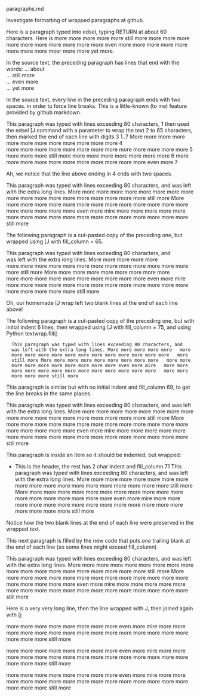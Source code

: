 
paragraphs.md

Investigate formatting of wrapped paragraphs at github.

Here is a paragraph typed into edsel, typing RETURN at about
60 characters.  Here is more more more more more still more
more more more more more more more more more more even more
more more more more more more more moer more more yet more.

In the source text, the preceding paragraph has lines that end with the words:
... about  
... still more  
... even more  
... yet more  

In the source text, every line in the preceding paragraph ends with two spaces.
in order to force line breaks.
This is a little-known (to me) feature provided by github markdown.

This paragraph was typed with lines exceeding 80 characters, 1 
then used the edsel [J command with a parameter to wrap the text 2
to 65 characters, then marked the end of each line with digits 3
1..7 More more more more more more more more more more more more 4  
more more more more more more more more more more more more more 5
more more more still more more more more more more more more 6
more more more more more more more more more more more even more 7

Ah, we notice that the line above ending in 4 ends with two spaces.

This paragraph was typed with lines exceeding 80 characters, and was left with the extra long lines.
More more more more more more more more more more more more more more more more more more more still more
More more more more more more more more more more more more more more more more more more more even more
mire more more more more more more more more more more more more more more more more more more still more

The following paragraph is a cut-pasted copy of the preceding one, but wrapped using [J with 
fill_column = 65.

This paragraph was typed with lines exceeding 80 characters, and  
was left with the extra long lines. More more more more more  
more more more more more more more more more more more more more  
more still more More more more more more more more more more  
more more more more more more more more more more even more mire  
more more more more more more more more more more more more more  
more more more more more still more 

Oh, our homemade [J wrap left two blank lines at the end of each line above!

The following paragraph is a cut-pasted copy of the preceding one, 
but with initial indent 6 lines, then wrapped using [J with fill_column = 75,
and using Python textwrap.fill() 

      This paragraph was typed with lines exceeding 80 characters, and
      was left with the extra long lines. More more more more more   more
      more more more more more more more more more more more more   more
      still more More more more more more more more more more   more more
      more more more more more more more more even more mire   more more
      more more more more more more more more more more more   more more
      more more more still more

This paragraph is similar but with no initial indent and fill_column 69,
to get the line breaks in the same places.

This paragraph was typed with lines exceeding 80 characters, and
was left with the extra long lines. More more more more more   more
more more more more more more more more more more more more   more
still more More more more more more more more more more   more more
more more more more more more more more even more mire   more more
more more more more more more more more more more more   more more
more more more still more

This paragraph is inside an item so it should be indented, 
but wrapped:

- This is the header, the rest has 2 char indent and fill_column 71
  This paragraph was typed with lines exceeding 80 characters, and
  was left with the extra long lines. More more more more more   more
  more more more more more more more more more more more more   more
  still more More more more more more more more more more   more more
  more more more more more more more more even more mire   more more
  more more more more more more more more more more more   more more
  more more more still more

Notice how the two blank lines at the end of each line were preserved
in the wrapped text.

This next paragraph is filled by the new code that puts *one* trailing
blank at the end of each line (so some lines might exceed fill_column)

This paragraph was typed with lines exceeding 80 characters, and 
was left with the extra long lines. More more more more more more 
more more more more more more more more more more more more more 
still more More more more more more more more more more more more 
more more more more more more more more even more mire more more 
more more more more more more more more more more more more more 
more more more still more

Here is a very very long line, then the line wrapped with J, then 
joined again with [j

more more more more more more more more even more mire more more more more more more more more more more more more more more more more more more still more

more more more more more more more more even more mire more more 
more more more more more more more more more more more more more 
more more more still more

more more more more more more more more even more mire more more more more more more more more more more more more more more more more more more still more

